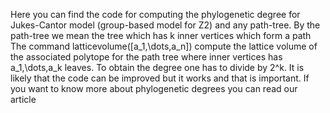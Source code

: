 Here you can find the code for computing the phylogenetic degree for Jukes-Cantor model (group-based model for Z2) and any path-tree. By the path-tree we mean the tree which has k inner vertices which form a path
The command latticevolume([a_1,\dots,a_n]) compute the lattice volume of the associated polytope for the path tree where inner vertices has a_1,\dots,a_k leaves. To obtain the degree one has to divide by 2^k. It is likely that the code can be improved but it works and that is important. If you want to know more about phylogenetic degrees you can read our article 
